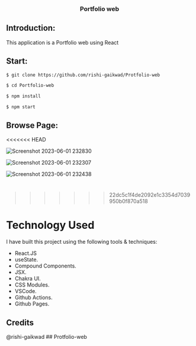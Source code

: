 

 <h3 align="center">Portfolio web</h3>

 ## Introduction:

 This application is a Portfolio web using React

 ## Start:

 ```sh
 $ git clone https://github.com/rishi-gaikwad/Protfolio-web
 ```

 ```sh
 $ cd Portfolio-web
 ```

 ```sh
 $ npm install
 ```

 ```
 $ npm start
 ```

 ## Browse Page:

 <<<<<<< HEAD

 ![Screenshot 2023-06-01 232830](https://github.com/rishi-gaikwad/Protfolio-web/assets/117716265/5a79612b-e4e2-4623-897d-35116958d711)


 ![Screenshot 2023-06-01 232307](https://github.com/rishi-gaikwad/Protfolio-web/assets/117716265/8a356929-b783-43b0-a2a0-4975e0028a40)


 ![Screenshot 2023-06-01 232438](https://github.com/rishi-gaikwad/Protfolio-web/assets/117716265/eec47a50-9eb1-40e8-8633-5af9804daeca)

 #





 > > > > > > > 22dc5c1f4de2092e1c3354d7039950b0f870a518

 # Technology Used

 I have built this project using the following tools & techniques:

 - React.JS
 - useState.
 - Compound Components.
 - JSX.
 - Chakra UI.
 - CSS Modules.
 - VSCode.
 - Github Actions.
 - Github Pages.

 ## Credits

 @rishi-gaikwad
 ##   P r o t f o l i o - w e b  
 
